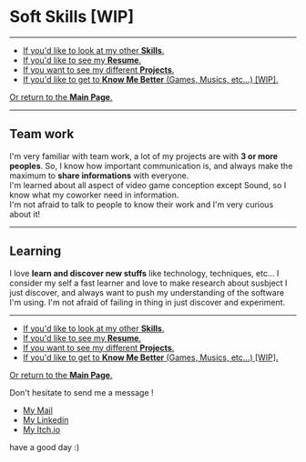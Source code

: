 
# **Soft Skills [WIP]**

***

- [If you'd like to look at my other **Skills**.](MySkills.md)
- [If you'd like to see my **Resume**.](../Documents/AussantMarin_CV.pdf)
- [If you want to see my different **Projects**.](../Projects/MyProjects.md)
- [If you'd like to get to **Know Me Better** (Games, Musics, etc...) [WIP].]()

[Or return to the **Main Page**.](../README.md)

***

[comment]: <> (OUAI ADAPTER toutout en gros)

## **Team work**

I'm very familiar with team work, a lot of my projects are with **3 or more peoples**. So, I know how important communication is, and always make the maximum to **share informations** with everyone.   
I'm learned about all aspect of video game conception except Sound, so I know what my coworker need in information.  
I'm not afraid to talk to people to know their work and I'm very curious about it!

***

## **Learning**

I love **learn and discover new stuffs** like technology, techniques, etc... I consider my self a fast learner and love to make research about susbject I just discover, and always want to push my understanding of the software I'm using.
I'm not afraid of failing in thing in just discover and experiment.


***

- [If you'd like to look at my other **Skills**.](MySkills.md)
- [If you'd like to see my **Resume**.](../Documents/AussantMarin_CV.pdf)
- [If you want to see my different **Projects**.](../Projects/MyProjects.md)
- [If you'd like to get to **Know Me Better** (Games, Musics, etc...) [WIP].]()

[Or return to the **Main Page**.](../README.md)

Don't hesitate to send me a message !

* [My Mail](mailto:marin.aussant@gmail.com)
* [My Linkedin](https://www.linkedin.com/in/marin-aussant-623254229/)
* [My Itch.io](https://marinaussant.itch.io/)

have a good day :)
